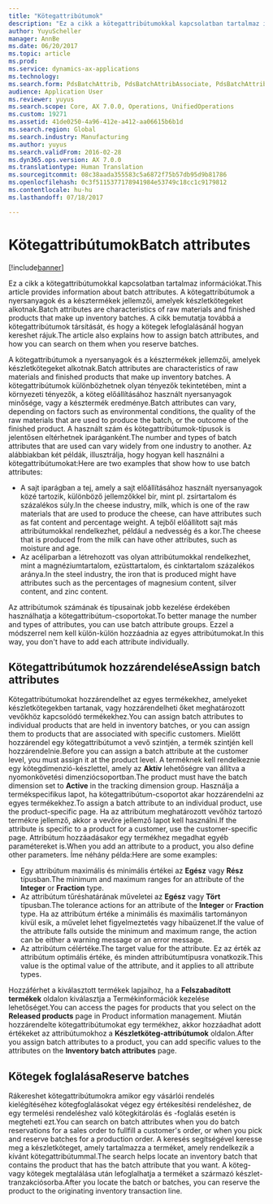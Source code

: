 ```yaml
---
title: "Kötegattribútumok"
description: "Ez a cikk a kötegattribútumokkal kapcsolatban tartalmaz információkat. A kötegattribútumok a nyersanyagok és a késztermékek jellemzői, amelyek készletkötegeket alkotnak. A cikk bemutatja továbbá a kötegattribútumok társítását, és hogy a kötegek lefoglalásánál hogyan kereshet rájuk."
author: YuyuScheller
manager: AnnBe
ms.date: 06/20/2017
ms.topic: article
ms.prod: 
ms.service: dynamics-ax-applications
ms.technology: 
ms.search.form: PdsBatchAttrib, PdsBatchAttribAssociate, PdsBatchAttribByAttribGroup, PdsBatchAttribByItem, PdsBatchAttribByitemCustomer, PdsBatchAttribGroup
audience: Application User
ms.reviewer: yuyus
ms.search.scope: Core, AX 7.0.0, Operations, UnifiedOperations
ms.custom: 19271
ms.assetid: 41de0250-4a96-412e-a412-aa06615b6b1d
ms.search.region: Global
ms.search.industry: Manufacturing
ms.author: yuyus
ms.search.validFrom: 2016-02-28
ms.dyn365.ops.version: AX 7.0.0
ms.translationtype: Human Translation
ms.sourcegitcommit: 08c38aada355583c5a6872f75b57db95d9b81786
ms.openlocfilehash: 0c3f5115377178941984e53749c18cc1c9179812
ms.contentlocale: hu-hu
ms.lasthandoff: 07/18/2017

---
```


# <a name="batch-attributes"></a><span data-ttu-id="bed86-105">Kötegattribútumok</span><span class="sxs-lookup"><span data-stu-id="bed86-105">Batch attributes</span></span>

[!include[banner](../includes/banner.md)]


<span data-ttu-id="bed86-106">Ez a cikk a kötegattribútumokkal kapcsolatban tartalmaz információkat.</span><span class="sxs-lookup"><span data-stu-id="bed86-106">This article provides information about batch attributes.</span></span> <span data-ttu-id="bed86-107">A kötegattribútumok a nyersanyagok és a késztermékek jellemzői, amelyek készletkötegeket alkotnak.</span><span class="sxs-lookup"><span data-stu-id="bed86-107">Batch attributes are characteristics of raw materials and finished products that make up inventory batches.</span></span> <span data-ttu-id="bed86-108">A cikk bemutatja továbbá a kötegattribútumok társítását, és hogy a kötegek lefoglalásánál hogyan kereshet rájuk.</span><span class="sxs-lookup"><span data-stu-id="bed86-108">The article also explains how to assign batch attributes, and how you can search on them when you reserve batches.</span></span>

<span data-ttu-id="bed86-109">A kötegattribútumok a nyersanyagok és a késztermékek jellemzői, amelyek készletkötegeket alkotnak.</span><span class="sxs-lookup"><span data-stu-id="bed86-109">Batch attributes are characteristics of raw materials and finished products that make up inventory batches.</span></span> <span data-ttu-id="bed86-110">A kötegattribútumok különbözhetnek olyan tényezők tekintetében, mint a környezeti tényezők, a köteg előállításához használt nyersanyagok minősége, vagy a késztermék eredménye.</span><span class="sxs-lookup"><span data-stu-id="bed86-110">Batch attributes can vary, depending on factors such as environmental conditions, the quality of the raw materials that are used to produce the batch, or the outcome of the finished product.</span></span> <span data-ttu-id="bed86-111">A használt szám és kötegattribútumok-típusok is jelentősen eltérhetnek iparáganként.</span><span class="sxs-lookup"><span data-stu-id="bed86-111">The number and types of batch attributes that are used can vary widely from one industry to another.</span></span> <span data-ttu-id="bed86-112">Az alábbiakban két példák, illusztrálja, hogy hogyan kell használni a kötegattribútumokat:</span><span class="sxs-lookup"><span data-stu-id="bed86-112">Here are two examples that show how to use batch attributes:</span></span>

-   <span data-ttu-id="bed86-113">A sajt iparágban a tej, amely a sajt előállításához használt nyersanyagok közé tartozik, különböző jellemzőkkel bír, mint pl. zsírtartalom és százalékos súly.</span><span class="sxs-lookup"><span data-stu-id="bed86-113">In the cheese industry, milk, which is one of the raw materials that are used to produce the cheese, can have attributes such as fat content and percentage weight.</span></span> <span data-ttu-id="bed86-114">A tejből előállított sajt más attribútumokkal rendelkezhet, például a nedvesség és a kor.</span><span class="sxs-lookup"><span data-stu-id="bed86-114">The cheese that is produced from the milk can have other attributes, such as moisture and age.</span></span>
-   <span data-ttu-id="bed86-115">Az acéliparban a létrehozott vas olyan attribútumokkal rendelkezhet, mint a magnéziumtartalom, ezüsttartalom, és cinktartalom százalékos aránya.</span><span class="sxs-lookup"><span data-stu-id="bed86-115">In the steel industry, the iron that is produced might have attributes such as the percentages of magnesium content, silver content, and zinc content.</span></span>

<span data-ttu-id="bed86-116">Az attribútumok számának és típusainak jobb kezelése érdekében használhatja a kötegattribútum-csoportokat.</span><span class="sxs-lookup"><span data-stu-id="bed86-116">To better manage the number and types of attributes, you can use batch attribute groups.</span></span> <span data-ttu-id="bed86-117">Ezzel a módszerrel nem kell külön-külön hozzáadnia az egyes attribútumokat.</span><span class="sxs-lookup"><span data-stu-id="bed86-117">In this way, you don't have to add each attribute individually.</span></span>

## <a name="assign-batch-attributes"></a><span data-ttu-id="bed86-118">Kötegattribútumok hozzárendelése</span><span class="sxs-lookup"><span data-stu-id="bed86-118">Assign batch attributes</span></span>
<span data-ttu-id="bed86-119">Kötegattribútumokat hozzárendelhet az egyes termékekhez, amelyeket készletkötegekben tartanak, vagy hozzárendelheti őket meghatározott vevőkhöz kapcsolódó termékekhez.</span><span class="sxs-lookup"><span data-stu-id="bed86-119">You can assign batch attributes to individual products that are held in inventory batches, or you can assign them to products that are associated with specific customers.</span></span> <span data-ttu-id="bed86-120">Mielőtt hozzárendel egy kötegattribútumot a vevő szintjén, a termék szintjén kell hozzárendelnie.</span><span class="sxs-lookup"><span data-stu-id="bed86-120">Before you can assign a batch attribute at the customer level, you must assign it at the product level.</span></span> <span data-ttu-id="bed86-121">A terméknek kell rendelkeznie egy kötegdimenzió-készlettel, amely az **Aktív** lehetőségre van állítva a nyomonkövetési dimenziócsoportban.</span><span class="sxs-lookup"><span data-stu-id="bed86-121">The product must have the batch dimension set to **Active** in the tracking dimension group.</span></span> <span data-ttu-id="bed86-122">Használja a termékspecifikus lapot, ha kötegattribútum-csoportot akar hozzárendelni az egyes termékekhez.</span><span class="sxs-lookup"><span data-stu-id="bed86-122">To assign a batch attribute to an individual product, use the product-specific page.</span></span> <span data-ttu-id="bed86-123">Ha az attribútum meghatározott vevőhöz tartozó termékre jellemző, akkor a vevőre jellemző lapot kell használni.</span><span class="sxs-lookup"><span data-stu-id="bed86-123">If the attribute is specific to a product for a customer, use the customer-specific page.</span></span> <span data-ttu-id="bed86-124">Attribútum hozzáadásakor egy termékhez megadhat egyéb paramétereket is.</span><span class="sxs-lookup"><span data-stu-id="bed86-124">When you add an attribute to a product, you also define other parameters.</span></span> <span data-ttu-id="bed86-125">Íme néhány példa:</span><span class="sxs-lookup"><span data-stu-id="bed86-125">Here are some examples:</span></span>

-   <span data-ttu-id="bed86-126">Egy attribútum maximális és minimális értékei az **Egész** vagy **Rész** típusban.</span><span class="sxs-lookup"><span data-stu-id="bed86-126">The minimum and maximum ranges for an attribute of the **Integer** or **Fraction** type.</span></span>
-   <span data-ttu-id="bed86-127">Az attribútum tűréshatárának műveletei az **Egész** vagy **Tört** típusban.</span><span class="sxs-lookup"><span data-stu-id="bed86-127">The tolerance actions for an attribute of the **Integer** or **Fraction** type.</span></span> <span data-ttu-id="bed86-128">Ha az attribútum értéke a minimális és maximális tartományon kívül esik, a művelet lehet figyelmeztetés vagy hibaüzenet.</span><span class="sxs-lookup"><span data-stu-id="bed86-128">If the value of the attribute falls outside the minimum and maximum range, the action can be either a warning message or an error message.</span></span>
-   <span data-ttu-id="bed86-129">Az attribútum célértéke.</span><span class="sxs-lookup"><span data-stu-id="bed86-129">The target value for the attribute.</span></span> <span data-ttu-id="bed86-130">Ez az érték az attribútum optimális értéke, és minden attribútumtípusra vonatkozik.</span><span class="sxs-lookup"><span data-stu-id="bed86-130">This value is the optimal value of the attribute, and it applies to all attribute types.</span></span>

<span data-ttu-id="bed86-131">Hozzáférhet a kiválasztott termékek lapjaihoz, ha a **Felszabadított termékek** oldalon kiválasztja a Termékinformációk kezelése lehetőséget.</span><span class="sxs-lookup"><span data-stu-id="bed86-131">You can access the pages for products that you select on the **Released products** page in Product information management.</span></span> <span data-ttu-id="bed86-132">Miután hozzárendelte kötegattribútumokat egy termékhez, akkor hozzáadhat adott értékeket az attribútumokhoz a **Készletköteg-attribútumok** oldalon.</span><span class="sxs-lookup"><span data-stu-id="bed86-132">After you assign batch attributes to a product, you can add specific values to the attributes on the **Inventory batch attributes** page.</span></span>

## <a name="reserve-batches"></a><span data-ttu-id="bed86-133">Kötegek foglalása</span><span class="sxs-lookup"><span data-stu-id="bed86-133">Reserve batches</span></span>
<span data-ttu-id="bed86-134">Rákereshet kötegattribútumokra amikor egy vásárlói rendelés kielégítéséhez kötegfoglalásokat végez egy értékesítési rendeléshez, de egy termelési rendeléshez való kötegkitárolás és -foglalás esetén is megteheti ezt.</span><span class="sxs-lookup"><span data-stu-id="bed86-134">You can search on batch attributes when you do batch reservations for a sales order to fullfill a customer's order, or when you pick and reserve batches for a production order.</span></span> <span data-ttu-id="bed86-135">A keresés segítségével keresse meg a készletköteget, amely tartalmazza a terméket, amely rendelkezik a kívánt kötegattribútummal.</span><span class="sxs-lookup"><span data-stu-id="bed86-135">The search helps locate an inventory batch that contains the product that has the batch attribute that you want.</span></span> <span data-ttu-id="bed86-136">A köteg- vagy kötegek megtalálása után lefoglalhatja a terméket a származó készlet-tranzakciósorba.</span><span class="sxs-lookup"><span data-stu-id="bed86-136">After you locate the batch or batches, you can reserve the product to the originating inventory transaction line.</span></span>




